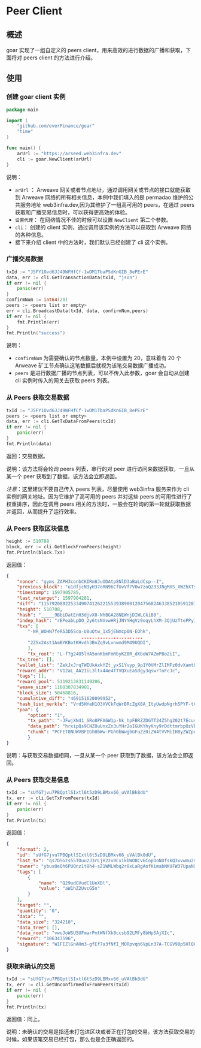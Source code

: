 # Peer Client

## 概述

goar 实现了一组自定义的 peers client，用来高效的进行数据的广播和获取，下面将对 peers client 的方法进行介绍。

## 使用

### 创建 goar client 实例

```go
package main

import (
	"github.com/everFinance/goar"
	"time"
)

func main() {
	arUrl := "https://arseed.web3infra.dev"
	cli := goar.NewClient(arUrl)
}
```

说明：

- `arUrl` ： Arweave 网关或者节点地址，通过调用网关或节点的接口就能获取到 Arweave 网络的所有相关信息，本例中我们填入的是 permadao 维护的公共服务地址 web3infra.dev,因为其维护了一组高可用的 peers，在通过 peers 获取和广播交易信息时，可以获得更高效的体验。
- `设置代理`： 在网络情况不佳的时候可以设置 `NewClient` 第二个参数。
- `cli`： 创建的 client 实例，通过调用该实例的方法可以获取到 Arweave 网络的各种信息。
- 接下来介绍 client 中的方法时，我们默认已经创建了 cli 这个实例。

### 广播交易数据

```go
txId := "J5FY1Ovd6JJ49WFHfCf-1wDM1TbaPSdKnGIB_8ePErE"
data, err := cli.GetTransactionData(txId, "json")
if err != nil {
	panic(err)
}
confirmNum := int64(20)
peers := <peers list or empty>
err = cli.BroadcastData(txId, data, confirmNum,peers)
if err != nil {
	fmt.Println(err)
}
fmt.Println("success")
```

说明：

- `confirmNum` 为需要确认的节点数量，本例中设置为 20，意味着有 20 个Arweave 矿工节点确认这笔数据后就视为该笔交易数据广播成功。
- `peers` 是进行数据广播的节点列表，可以不传入此参数，goar 会自动从创建 cli 实例时传入的网关去获取 peers 列表。

### 从 Peers 获取交易数据

```go
txId := "J5FY1Ovd6JJ49WFHfCf-1wDM1TbaPSdKnGIB_8ePErE"
peers := <peers list or empty>
data, err := cli.GetTxDataFromPeers(txId)
if err != nil {
	panic(err)
}
fmt.Println(data)
```

返回：交易数据。

说明：该方法将会轮询 peers 列表，串行的对 peer 进行访问来数据获取，一旦从某一个 peer 获取到了数据，该方法会立即返回。

*注意*：这里建议不要自己传入 peers 列表，尽量使用 web3infra 服务来作为 cli 实例的网关地址。因为它维护了高可用的 peers 并对这些 peers 的可用性进行了权重排序，因此在调用 peers 相关的方法时，一般会在轮询的第一轮就获取数据并返回，从而提升了运行效率。

### 从 Peers 获取区块信息

```go
height := 510788
block, err := cli.GetBlockFromPeers(height)
fmt.Println(block.Txs)
```

返回值：

```json
{
    "nonce": "gyms_ZAPH3conbCKIRm8JuODAtp8NlD3aBaLdCsp--I",
    "previous_block": "u1dfjcN3yH37oRN96CfUvVf7V0w7zoQ233JNgMXS_XWZhXTsibwCprbXcvp5G3io",
    "timestamp": 1597905785,
    "last_retarget": 1597904281,
    "diff": "115792089225334907412622155393890012047568246338521059128782635418398016667648",
    "height": 510788,
    "hash": "_____9BbiDatEnH3djvX0-NhBGA28NEWnjDIWLCkiB8",
    "indep_hash": "rEPeabLpDO_2y6tsNVvwHRjJNYYHgVz9oqyLhXM-3QjUzTtePPy1sOIpmnn57OY0",
    "txs": [
        "-NR_WOHN7feR53D5Sco-U8uQtw_1x5jENmcp0N-EOhk",
							.......................
        "2ZSx2Ast1AmBYKBotKHvdh3BnZq9vLxnwmd9M49UQDI",
		],
		"tx_root": "L-f7g24O5lHA5onKbmFmRbyKZ0R_dXboW7AZmPBo2iI",
    "tx_tree": [],
    "wallet_list": "ZekJxJrqTWIUkAxkYZt_yxS1Yvyp_9p1Y0VMrZlIMFz0dvXamtOaZNgr8ZLkFHN7",
    "reward_addr": "V12aL_AA2IiL3ltx44e4TTVQXuEaSdgy3qswrToFcJc",
    "tags": [],
    "reward_pool": 5119213831149206,
    "weave_size": 1160387834901,
    "block_size": 50468816,
    "cumulative_diff": "469151620099952",
    "hash_list_merkle": "Vrd5HYeH1O3XVCkFqWrBRcZgX8A_ItyUwdpNgrh5PYF-tChDUqXj2rMoh7khJEJg",
    "poa": {
        "option": "1",
        "tx_path": "-JFwjXN41_SRo8PFA6W1p-hk_hpFBRZZDGTT24Z5hg202t7EcuyZV9u02Wsv_82VO6YCCm6iReJO_I51X0m0PAAAAAAAAAAAAAAAAAAAAAAAAAAAAAAAAAAAAAAAMlStkRI-8YKz8VmNSwYEYMH2YL-Pjney2JX31ACcb6bwrPjIjg2BdHYXe9-FUsLhlA7xVTsA7Qsyux3qWv2amP0LZgAAAAAAAAAAAAAAAAAAAAAAAAAAAAAAAAAAAAAAShVGoMskgWgBd-tBILt01zNBb-zRJmG66T6_byUU7vM5LSfvB70FgAtCPFMy7-XkRHIkAX8b-o-HB-iOAE5RFxzBEQAAAAAAAAAAAAAAAAAAAAAAAAAAAAAAAAAAAAAAOhMKikwMvPZvB3Khu29C51mNhl1wcj-ZGMCriJ6Xw3khoX4UsGGdPv5N6lsUAtLofG7Ard5GS1HrSidKG47JucgQdQAAAAAAAAAAAAAAAAAAAAAAAAAAAAAAAAAAAAAAShPSTbG2LFU-qJ57Hl-ADcGPFV1PyR6ePNg5B9L2kYFZ_JgAAAAAAAAAAAAAAAAAAAAAAAAAAAAAAAAAAAAAAEoT0g",
        "data_path": "hrxipQs9CNZOuUnxZn3uYHr2oIGUKYhyKny9rDdttmrbpOzVkObe7bpVeAG0U62w1h-ixPFGse9BMz294MTKXwAAAAAAAAAAAAAAAAAAAAAAAAAAAAAAAAAAAAAAEAAAjS-HxbUwp9VESWe2tOi5CZj1Jg52kS_pJ9PIzGx4Q6IWxcmyQBaIWtZ3X2izltsBIf-oEMoAX3TV6Rd9pWmQiAAAAAAAAAAAAAAAAAAAAAAAAAAAAAAAAAAAAAAACAAAeOxWCbG1qLKw41g-KBLEC0g6Xfo58MC88OqHBhpJEvph4kbJT5vSt6nkjRYp2NaHr-xFdW_DgbxW3NuEKiOs8QAAAAAAAAAAAAAAAAAAAAAAAAAAAAAAAAAAAAAABAAAS2pyAEkkplSfU4ciSdbMUexYmGoK_kv_CoYKQbdk8PAAAAAAAAAAAAAAAAAAAAAAAAAAAAAAAAAAAAAAAAQAAA",
        "chunk": "PCFET0NUWVBFIGh0bWw-PGh0bWwgbGFuZz0iZW4tVVMiIHByZWZpeD0ib2c6IGh0dHA6Ly9vZ3AubWUvbnMjIiBzdHlsZT0idHJhbnNmb3JtOiBub25lOyI-PGhlYWQ-PG1ldGEgY2hhcnNldD0iVVRGLTgiPjxtZXRhIGh0dHAtZXF1aXY9IlgtVUEtQ29tcGF0aWJsZSIgY29udGVudD0iSUU9......"
		}
}
```

说明：与获取交易数据相同，一旦从某一个 peer 获取到了数据，该方法会立即返回。

### 从 Peers 获取交易信息

```go
txId := "sUfG7jvu7PBQptlSIxtl6t5zD9LBMxv66_uVAlBk8dU"
tx, err := cli.GetTxFromPeers(txId)
if err != nil {
	panic(err)
}
fmt.Println(tx)
```

返回值：

```json
{
    "format": 2,
    "id": "sUfG7jvu7PBQptlSIxtl6t5zD9LBMxv66_uVAlBk8dU",
    "last_tx": "qs7DSGzs55TDuu2J3rLjH2zv0CxikbWO8Cv6CopOoNUfskQ3vvwmu2muyBjAx-Gi",
    "owner": "ybuxOeQh6PUQnz1t8h4-sZ1WMLWbq2r8xLaRgAofKimabNKUFW37UpaNXpLu-NCoPutYksFbh46RutWB3mxZaBFRwaWPHHg9qsvqUMrnQjmIAUom_Mkhewp-0o3SXl0PhaIlwLuUzJpQYBe2alZtnDSWLfEp6BP7is5th6KNeEq7_xGEPMSyxP6y6emEiYGAqpcnueM0NdDBcyjUmlmOrU4z-NHL_hBrSWvtD5hcuuaLvZPH9UCocWXyBBZ1gNnGsGEYBFu2bF_R6Ex3g_iY0MmdT0E52MldtkiiUQ9gFSffyUgf_WLyFDKtEkvytP2nqmyPuhouK2vehAcSsWVEdrw4469ccB-iiY4T5ACTRW9xnPGSiefcHjdS7DdnAxxL9PBl0dZPoJDR203Jwvamk7ekdquXBoVCvoxkER1bro7z5MHP9tRxT5VY_oqi9_O1cUGvZQ9gSlUedlsxbDClKhKpsGvJvOA8ecCuZszZLFJKpqkmkcHzJdlqcneVd4Kcnszb2Fw621r61VU8cXyF3mhk_7tRpmJM75wzSissCBq08eBaLeOhzYiNlA0rJFOBNT6uRASbPaPpF7WfvA5gRcHinPEdOdKXeQtS58-Z8TkD_kYYsL2G7-2pjeh1q9gdaCeff0OHwsLstFHTxgtjrZgi5PWk35_4sdEQalzTwYs",
    "tags": [
        {
            "name": "Q29udGVudC1UeXBl",
            "value": "aW1hZ2UvcG5n"
        }
    ],
    "target": "",
    "quantity": "0",
    "data": "",
    "data_size": "324218",
    "data_tree": [],
    "data_root": "vwuJoWSU5UFmarPmtWNfXk8ccsb92LMfy8bHpSAjXIc",
    "reward": "106343596",
    "signature": "W1FIZlGnAHm3-gfEf7a3fNfI_MORpvqn6VpLn37A-TCGV98p5HlQ8BI7lLBpLkBaO7Pd6ol3k_ZCW36-FPREJtBAGiQsv9CZRDmR6ABKqR1Ib1vJF7qFTNAc3XNWfO03xdVvuQWgi9Vsjtrr0rGv15Fpt4GCiNXwLRhnaeIg6kknNvbpQRkTR_9siGk4WL3ci5dfR-T1Vq6ihAicI2wPtE23mVKMHooAPxRGXPX4X7FIxomFYQ7k5vXaFkO3JTfvuVb2kPq4P-xgtqBbkB_oPYyu0PGQgBngnXggu9E3YxsZsxWrzPcyvzFH1dl1h684EGk6Prberte3c2n0Mez8Ee9YYBPN-oF5FpA0de6YHj1GkO50PpUmSeEYivW5HPNhIAagjrmAez1yQ6FPivKIjrz3FKy9qe-ZhU44RT5kireF585ARDiYInIa5RTbhmf0JV8xA1aICrapjoYSoM5Ghyooa4XhN9I1n6qoaUhOUw3mXxDIHYHf9wPyJdZ-bu43LMXjT4NgWlqX09MdfbhG4eQOvJwEONkqYTWpSegR5ZP06aqELiegZnFeVsGgD6O1QWcoiDYxaIbwdDwoQzxv2ij0Lk8LNOzScQGLQatNam7ncY3Zf2Uvg7m4ps1FSsWJyjU5t4uy7UAj5XCUrjHUaDeoistMi0nqOc-Yk5mpvWQ"
}
```

### 获取未确认的交易

```go
txId := "sUfG7jvu7PBQptlSIxtl6t5zD9LBMxv66_uVAlBk8dU"
tx, err := cli.GetUnconfirmedTxFromPeers(txId)
if err != nil {
	panic(err)
}
fmt.Println(tx)
```

返回值：同上。

说明：未确认的交易是指还未打包进区块或者正在打包的交易。该方法获取交易的时候，如果该笔交易已经打包，那么也是会正确返回的。